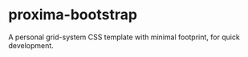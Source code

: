 # proxima-bootstrap
A personal grid-system CSS template with minimal footprint, for quick development.
